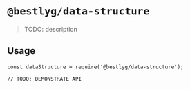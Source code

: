 # `@bestlyg/data-structure`

> TODO: description

## Usage

```
const dataStructure = require('@bestlyg/data-structure');

// TODO: DEMONSTRATE API
```
